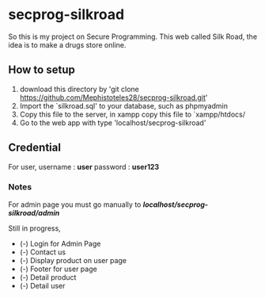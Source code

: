 # secprog-silkroad

So this is my project on Secure Programming.
This web called Silk Road, the idea is to make a drugs store online.

## How to setup

1. download this directory by 'git clone https://github.com/Mephistoteles28/secprog-silkroad.git'
2. Import the `silkroad.sql' to your database, such as phpmyadmin
3. Copy this file to the server, in xampp copy this file to `xampp/htdocs/
4. Go to the web app with type 'localhost/secprog-silkroad'

## Credential

For user,
username : **user**
password : **user123**

### Notes

For admin page you must go manually to
**_localhost/secprog-silkroad/admin_**

Still in progress,

- (-) Login for Admin Page
- (-) Contact us
- (-) Display product on user page
- (-) Footer for user page
- (-) Detail product
- (-) Detail user
